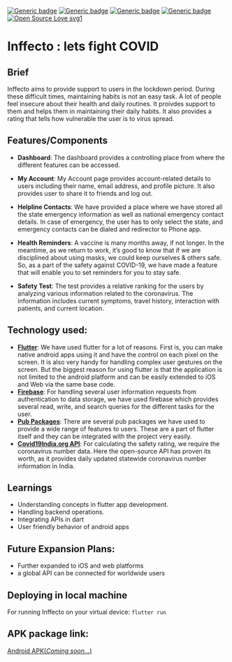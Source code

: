 
[![Generic badge](https://img.shields.io/badge/made_with-flutter-skyblue.svg)](https://shields.io/)
[![Generic badge](https://img.shields.io/badge/uses-firebase-orange.svg)](https://shields.io/)
[![Generic badge](https://img.shields.io/badge/Android-yes-<COLOR>.svg)](https://shields.io/)
[![Generic badge](https://img.shields.io/badge/iOS-no-<COLOR>.svg)](https://shields.io/)
[![Open Source Love svg1](https://badges.frapsoft.com/os/v1/open-source.svg?v=103)](https://github.com/ellerbrock/open-source-badges/)



# Inffecto : lets fight COVID
## Brief
Inffecto aims to provide support to users in the lockdown period. During these difficult times, maintaining habits is not an easy task. A lot of people feel insecure about their health and daily routines. It proivdes support to them and helps them in maintaining their daily habits. It also provides a rating that tells how vulnerable the user is to virus spread.

## Features/Components
 - **Dashboard**: 
The dashboard provides a controlling place from where the different features can be accessed.

 - **My Account**: 
My Account page provides account-related details to users including their name, email address, and profile picture. It also provides user to share it to friends and log out.

 - **Helpline Contacts**: 
We have provided a place where we have stored all the state emergency information as well as national emergency contact details. In case of emergency, the user has to only select the state, and emergency contacts can be dialed and redirector to Phone app.

 - **Health Reminders**: 
A vaccine is many months away, if not longer. In the meantime, as we return to work, it’s good to know that if we are disciplined about using masks, we could keep ourselves & others safe. So, as a part of the safety against COVID-19, we have made a feature that will enable you to set reminders for you to stay safe.

 - **Safety Test**: 
The test provides a relative ranking for the users by analyzing various information related to the coronavirus. The information includes current symptoms, travel history, interaction with patients, and current location.

## Technology used:
 - [**Flutter**](https://flutter.dev/): 
We have used flutter for a lot of reasons. First is, you can make native android apps using it and have the control on each pixel on the screen. It is also very handy for handling complex user gestures on the screen. But the biggest reason for using flutter is that the application is not limited to the android platform and can be easily extended to iOS and Web via the same base code. 
 - [**Firebase**](https://firebase.google.com/): 
For handling several user information requests from authentication to data storage, we have used firebase which provides several read, write, and search queries for the different tasks for the user. 
 - [**Pub Packages**](https://pub.dev/): 
There are several pub packages we have used to provide a wide range of features to users. These are a part of flutter itself and they can be integrated with the project very easily. 
 - [**Covid19India.org API**](https://api.covid19india.org/): 
For calculating the safety rating, we require the coronavirus number data. Here the open-source API has proven its worth, as it provides daily updated statewide coronavirus number information in India.

## Learnings
 - Understanding concepts in flutter app development.
 - Handling backend operations.
 - Integrating APIs in dart
 - User friendly behavior of android apps

## Future Expansion Plans:
 - Further expanded to iOS and web platforms
 - a global API can be connected for worldwide users

## Deploying in local machine
For running Inffecto on your virtual device:
```flutter run```

## APK package link:
[Android APK(*Coming soon...*)](COMING_SOON)
